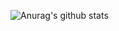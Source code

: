 
![Anurag's github stats](https://github-readme-stats.vercel.app/api?username=lsg1024&show_icons=true&theme=tokyonight)
